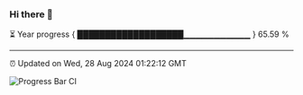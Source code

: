 ### Hi there 👋

⏳ Year progress { ███████████████████▁▁▁▁▁▁▁▁▁▁▁ } 65.59 %

---

⏰ Updated on Wed, 28 Aug 2024 01:22:12 GMT

![Progress Bar CI](https://github.com/liununu/liununu/workflows/Progress%20Bar%20CI/badge.svg)

